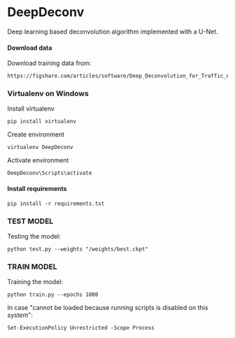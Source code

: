 # DeepDeconv

Deep learning based deconvolution algorithm implemented with a U-Net.

#### Download data
Download training data from:
```
https://figshare.com/articles/software/Deep_Deconvolution_for_Traffic_Analysis_with_Distributed_Acoustic_Sensing_Data/16653163
```

### Virtualenv on Windows

Install virtualenv
```
pip install virtualenv
```

Create environment
```
virtualenv DeepDeconv
```
Activate environment
```
DeepDeconv\Scripts\activate
```

#### Install requirements
```
pip install -r requirements.txt
```
### TEST MODEL
Testing the model:
```
python test.py --weights "/weights/best.ckpt"
```

### TRAIN MODEL
Training the model:
```
python train.py --epochs 1000
```

In case "cannot be loaded because running scripts is disabled on this system":
```
Set-ExecutionPolicy Unrestricted -Scope Process
```
